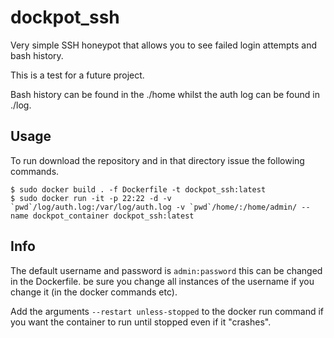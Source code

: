 # dockpot_ssh

Very simple SSH honeypot that allows you to see failed login attempts and bash history.

This is a test for a future project.

Bash history can be found in the ./home whilst the auth log can be found in ./log.

## Usage
To run download the repository and in that directory issue the following commands.

```
$ sudo docker build . -f Dockerfile -t dockpot_ssh:latest
$ sudo docker run -it -p 22:22 -d -v `pwd`/log/auth.log:/var/log/auth.log -v `pwd`/home/:/home/admin/ --name dockpot_container dockpot_ssh:latest
```

## Info
The default username and password is `admin:password` this can be changed in the Dockerfile. be sure you change all instances of the username if you change it (in the docker commands etc).

Add the arguments `--restart unless-stopped` to the docker run command if you want the container to run until stopped even if it "crashes".
